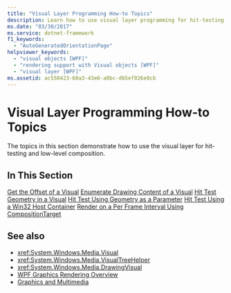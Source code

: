 ```yaml
---
title: "Visual Layer Programming How-to Topics"
description: Learn how to use visual layer programming for hit-testing and low-level composition in Windows Presentation Foundation (WPF).
ms.date: "03/30/2017"
ms.service: dotnet-framework
f1_keywords: 
  - "AutoGeneratedOrientationPage"
helpviewer_keywords: 
  - "visual objects [WPF]"
  - "rendering support with Visual objects [WPF]"
  - "visual layer [WPF]"
ms.assetid: ac550423-60a3-43e6-a0bc-d65ef026e0cb
---
```

# Visual Layer Programming How-to Topics

The topics in this section demonstrate how to use the visual layer for hit-testing and low-level composition.

## In This Section

[Get the Offset of a Visual](how-to-get-the-offset-of-a-visual.md)
[Enumerate Drawing Content of a Visual](how-to-enumerate-drawing-content-of-a-visual.md)
[Hit Test Geometry in a Visual](how-to-hit-test-geometry-in-a-visual.md)
[Hit Test Using Geometry as a Parameter](how-to-hit-test-using-geometry-as-a-parameter.md)
[Hit Test Using a Win32 Host Container](how-to-hit-test-using-a-win32-host-container.md)
[Render on a Per Frame Interval Using CompositionTarget](how-to-render-on-a-per-frame-interval-using-compositiontarget.md)

## See also

- <xref:System.Windows.Media.Visual>
- <xref:System.Windows.Media.VisualTreeHelper>
- <xref:System.Windows.Media.DrawingVisual>
- [WPF Graphics Rendering Overview](wpf-graphics-rendering-overview.md)
- [Graphics and Multimedia](index.md)
